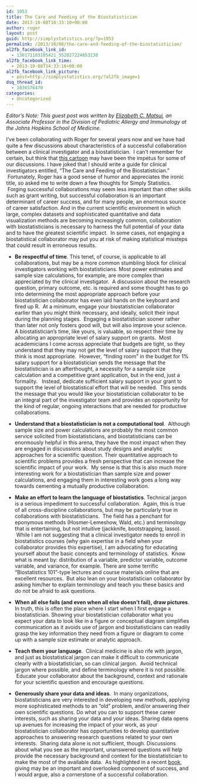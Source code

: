 ```yaml
---
id: 1953
title: The Care and Feeding of the Biostatistician
date: 2013-10-08T10:33:10+00:00
author: roger
layout: post
guid: http://simplystatistics.org/?p=1953
permalink: /2013/10/08/the-care-and-feeding-of-the-biostatistician/
al2fb_facebook_link_id:
  - 136171103105421_552027224853138
al2fb_facebook_link_time:
  - 2013-10-08T14:33:16+00:00
al2fb_facebook_link_picture:
  - post=http://simplystatistics.org/?al2fb_image=1
dsq_thread_id:
  - 1836576470
categories:
  - Uncategorized
---
```


  *Editor’s Note: This guest post was written by <a href="http://www.hopkinschildrens.org/elizabeth-matsui-md.aspx">Elizabeth C. Matsui</a>, an Associate Professor in the Division of Pediatric Allergy and Immunology at the Johns Hopkins School of Medicine.*


I’ve been collaborating with Roger for several years now and we have had quite a few discussions about characteristics of a successful collaboration between a clinical investigator and a biostatistician.  I can’t remember for certain, but think that <a href="http://www.youtube.com/watch?v=Hz1fyhVOjr4">this cartoon</a> may have been the impetus for some of our discussions. I have joked that I should write a guide for clinical investigators entitled, “The Care and Feeding of the Biostatistician.”  Fortunately, Roger has a good sense of humor and appreciates the ironic title, so asked me to write down a few thoughts for Simply Statistics.  Forging successful collaborations may seem less important than other skills such as grant writing, but successful collaboration is an important determinant of career success, and for many people, an enormous source of career satisfaction. And in the current scientific environment in which large, complex datasets and sophisticated quantitative and data visualization methods are becoming increasingly common, collaboration with biostatisticians is necessary to harness the full potential of your data and to have the greatest scientific impact.  In some cases, not engaging a biostatistical collaborator may put you at risk of making statistical missteps that could result in erroneous results.


* **Be respectful of time**. This tenet, of course, is applicable to all collaborations, but may be a more common stumbling block for clinical investigators working with biostatisticians. Most power estimates and sample size calculations, for example, are more complex than appreciated by the clinical investigator.  A discussion about the research question, primary outcome, etc. is required and some thought has to go into determining the most appropriate approach before your biostatistician collaborator has even laid hands on the keyboard and fired up R.  At a minimum, engage your biostatistician collaborator earlier than you might think necessary, and ideally, solicit their input during the planning stages.  Engaging a biostatistician sooner rather than later not only fosters good will, but will also improve your science. A biostatistician’s time, like yours, is valuable, so respect their time by allocating an appropriate level of salary support on grants.  Most academicians I come across appreciate that budgets are tight, so they understand that they may not get the level of salary support that they think is most appropriate.  However, “finding room” in the budget for 1% salary support for a biostatistician sends the message that the biostatistician is an afterthought, a necessity for a sample size calculation and a competitive grant application, but in the end, just a formality.   Instead, dedicate sufficient salary support in your grant to support the level of biostatistical effort that will be needed.  This sends the message that you would like your biostatistician collaborator to be an integral part of the investigator team and provides an opportunity for the kind of regular, ongoing interactions that are needed for productive collaborations.
    
* **Understand that a biostatistician is not a computational tool**.  Although sample size and power calculations are probably the most common service solicited from biostatisticians, and biostatisticians can be enormously helpful in this arena, they have the most impact when they are engaged in discussions about study designs and analytic approaches for a scientific question. Their quantitative approach to scientific problems provides a fresh perspective that can increase the scientific impact of your work.  My sense is that this is also much more interesting work for a biostatistician than sample size and power calculations, and engaging them in interesting work goes a long way towards cementing a mutually productive collaboration.

* **Make an effort to learn the language of biostatistics**. Technical jargon is a serious impediment to successful collaboration.  Again, this is true of all cross-discipline collaborations, but may be particularly true in collaborations with biostatisticians.  The field has a penchant for eponymous methods (Hosmer-Lemeshow, Wald, etc.) and terminology that is entertaining, but not intuitive (jackknife, bootstrapping, lasso).  While I am not suggesting that a clinical investigator needs to enroll in biostatistics courses (why gain expertise in a field when your collaborator provides this expertise), I am advocating for educating yourself about the basic concepts and terminology of statistics.  Know what is meant by: distribution of a variable, predictor variable, outcome variable, and variance, for example. There are some terrific “Biostatistics 101”-type lectures and course materials online that are excellent resources.  But also lean on your biostatistician collaborator by asking him/her to explain terminology and teach you these basics and do not be afraid to ask questions.

* **When all else fails (and even when all else doesn’t fail), draw pictures**. In truth, this is often the place where I start when I first engage a biostatistician. Showing your biostatistician collaborator what you expect your data to look like in a figure or conceptual diagram simplifies communication as it avoids use of jargon and biostatisticians can readily grasp the key information they need from a figure or diagram to come up with a sample size estimate or analytic approach.

* **Teach them your language**.  Clinical medicine is also rife with jargon, and just as biostatistical jargon can make it difficult to communicate clearly with a biostatistician, so can clinical jargon.  Avoid technical jargon where possible, and define terminology where it is not possible.  Educate your collaborator about the background, context and rationale for your scientific question and encourage questions.

* **Generously share your data and ideas**.  In many organizations, biostatisticians are very interested in developing new methods, applying more sophisticated methods to an “old” problem, and/or answering their own scientific questions. Do what you can to support these career interests, such as sharing your data and your ideas. Sharing data opens up avenues for increasing the impact of your work, as your biostatistician collaborator has opportunities to develop quantitative approaches to answering research questions related to your own interests.  Sharing data alone is not sufficient, though. Discussions about what you see as the important, unanswered questions will help provide the necessary background and context for the biostatistician to make the most of the available data.  As highlighted in a recent <a href="http://www.nytimes.com/2013/03/31/magazine/is-giving-the-secret-to-getting-ahead.html?ref=magazine&pagewanted=all&_r=0">book</a>, giving may be an important and overlooked component of success, and I would argue, also a cornerstone of a successful collaboration.
